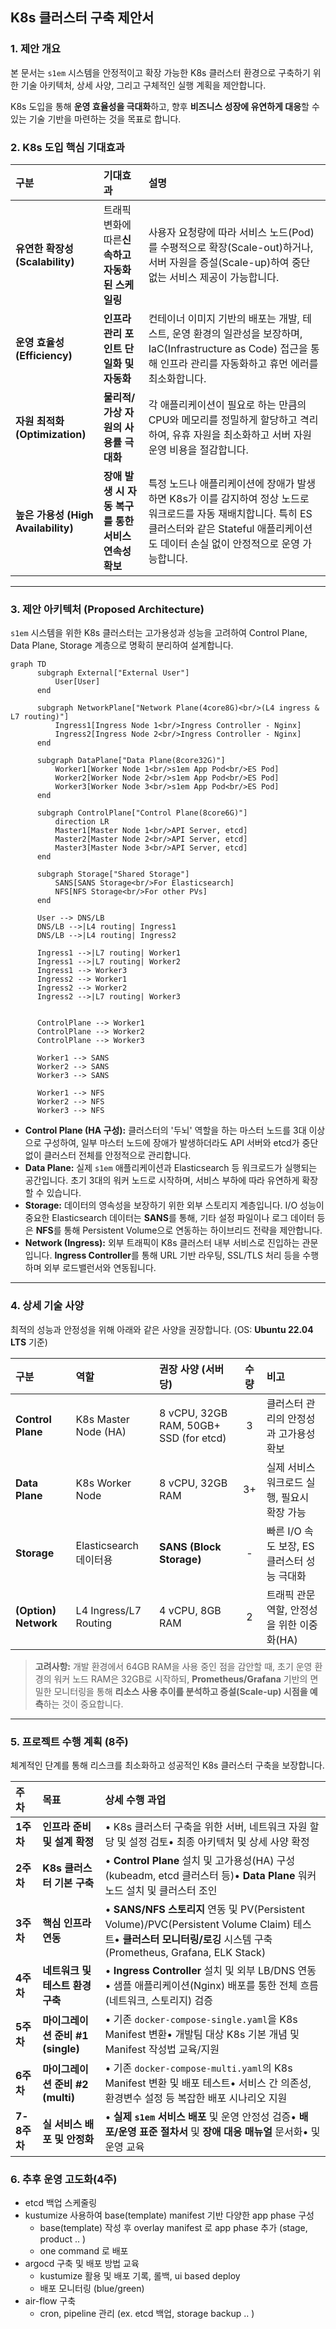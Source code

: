 ## K8s 클러스터 구축 제안서

### **1. 제안 개요**

본 문서는 `s1em` 시스템을 안정적이고 확장 가능한 K8s 클러스터 환경으로 구축하기 위한 기술 아키텍처, 상세 사양, 그리고 구체적인 실행 계획을 제안합니다.

K8s 도입을 통해 **운영 효율성을 극대화**하고, 향후 **비즈니스 성장에 유연하게 대응**할 수 있는 기술 기반을 마련하는 것을 목표로 합니다.

### **2. K8s 도입 핵심 기대효과**


| 구분                                | 기대효과                                             | 설명                                                                                                                                                                                                  |
| :---------------------------------- | :--------------------------------------------------- | :---------------------------------------------------------------------------------------------------------------------------------------------------------------------------------------------------- |
| **유연한 확장성 (Scalability)**     | 트래픽 변화에 따른**신속하고 자동화된 스케일링**     | 사용자 요청량에 따라 서비스 노드(Pod)를 수평적으로 확장(Scale-out)하거나, 서버 자원을 증설(Scale-up)하여 중단 없는 서비스 제공이 가능합니다.                                                          |
| **운영 효율성 (Efficiency)**        | **인프라 관리 포인트 단일화 및 자동화**              | 컨테이너 이미지 기반의 배포는 개발, 테스트, 운영 환경의 일관성을 보장하며, IaC(Infrastructure as Code) 접근을 통해 인프라 관리를 자동화하고 휴먼 에러를 최소화합니다.                                 |
| **자원 최적화 (Optimization)**      | **물리적/가상 자원의 사용률 극대화**                 | 각 애플리케이션이 필요로 하는 만큼의 CPU와 메모리를 정밀하게 할당하고 격리하여, 유휴 자원을 최소화하고 서버 자원 운영 비용을 절감합니다.                                                              |
| **높은 가용성 (High Availability)** | **장애 발생 시 자동 복구를 통한 서비스 연속성 확보** | 특정 노드나 애플리케이션에 장애가 발생하면 K8s가 이를 감지하여 정상 노드로 워크로드를 자동 재배치합니다. 특히 ES 클러스터와 같은 Stateful 애플리케이션도 데이터 손실 없이 안정적으로 운영 가능합니다. |

---

### **3. 제안 아키텍처 (Proposed Architecture)**

`s1em` 시스템을 위한 K8s 클러스터는 고가용성과 성능을 고려하여 Control Plane, Data Plane, Storage 계층으로 명확히 분리하여 설계합니다.

```mermaid
graph TD
      subgraph External["External User"]
          User[User]
      end

      subgraph NetworkPlane["Network Plane(4core8G)<br/>(L4 ingress & L7 routing)"]
          Ingress1[Ingress Node 1<br/>Ingress Controller - Nginx]
          Ingress2[Ingress Node 2<br/>Ingress Controller - Nginx]
      end

      subgraph DataPlane["Data Plane(8core32G)"]
          Worker1[Worker Node 1<br/>s1em App Pod<br/>ES Pod]
          Worker2[Worker Node 2<br/>s1em App Pod<br/>ES Pod]
          Worker3[Worker Node 3<br/>s1em App Pod<br/>ES Pod]
      end

      subgraph ControlPlane["Control Plane(8core6G)"]
          direction LR
          Master1[Master Node 1<br/>API Server, etcd]
          Master2[Master Node 2<br/>API Server, etcd]
          Master3[Master Node 3<br/>API Server, etcd]
      end

      subgraph Storage["Shared Storage"]
          SANS[SANS Storage<br/>For Elasticsearch]
          NFS[NFS Storage<br/>For other PVs]
      end

      User --> DNS/LB
      DNS/LB -->|L4 routing| Ingress1
      DNS/LB -->|L4 routing| Ingress2

      Ingress1 -->|L7 routing| Worker1
      Ingress1 -->|L7 routing| Worker2
      Ingress1 --> Worker3
      Ingress2 --> Worker1
      Ingress2 --> Worker2
      Ingress2 -->|L7 routing| Worker3


      ControlPlane --> Worker1
      ControlPlane --> Worker2
      ControlPlane --> Worker3

      Worker1 --> SANS
      Worker2 --> SANS
      Worker3 --> SANS

      Worker1 --> NFS
      Worker2 --> NFS
      Worker3 --> NFS
```

* **Control Plane (HA 구성):** 클러스터의 '두뇌' 역할을 하는 마스터 노드를 3대 이상으로 구성하여, 일부 마스터 노드에 장애가 발생하더라도 API 서버와 etcd가 중단 없이 클러스터 전체를 안정적으로 관리합니다.
* **Data Plane:** 실제 `s1em` 애플리케이션과 Elasticsearch 등 워크로드가 실행되는 공간입니다. 초기 3대의 워커 노드로 시작하며, 서비스 부하에 따라 유연하게 확장할 수 있습니다.
* **Storage:** 데이터의 영속성을 보장하기 위한 외부 스토리지 계층입니다. I/O 성능이 중요한 Elasticsearch 데이터는 **SANS**를 통해, 기타 설정 파일이나 로그 데이터 등은 **NFS**를 통해 Persistent Volume으로 연동하는 하이브리드 전략을 제안합니다.
* **Network (Ingress):** 외부 트래픽이 K8s 클러스터 내부 서비스로 진입하는 관문입니다. **Ingress Controller**를 통해 URL 기반 라우팅, SSL/TLS 처리 등을 수행하며 외부 로드밸런서와 연동됩니다.

---

### **4. 상세 기술 사양**

최적의 성능과 안정성을 위해 아래와 같은 사양을 권장합니다. (OS: **Ubuntu 22.04 LTS** 기준)

| 구분                 | 역할                   | 권장 사양 (서버당)                     | 수량 | 비고                                        |
| :------------------- | :--------------------- | :------------------------------------- | :--: | :------------------------------------------ |
| **Control Plane**    | K8s Master Node (HA)   | 8 vCPU, 32GB RAM, 50GB+ SSD (for etcd) |  3  | 클러스터 관리의 안정성과 고가용성 확보      |
| **Data Plane**       | K8s Worker Node        | 8 vCPU, 32GB RAM                       |  3+  | 실제 서비스 워크로드 실행, 필요시 확장 가능 |
| **Storage**          | Elasticsearch 데이터용 | **SANS (Block Storage)**               |  -  | 빠른 I/O 속도 보장, ES 클러스터 성능 극대화 |
| **(Option) Network** | L4 Ingress/L7 Routing | 4 vCPU, 8GB RAM                        |  2  | 트래픽 관문 역할, 안정성을 위한 이중화(HA)  |

> **고려사항:** 개발 환경에서 64GB RAM을 사용 중인 점을 감안할 때, 초기 운영 환경의 워커 노드 RAM은 32GB로 시작하되, **Prometheus/Grafana** 기반의 면밀한 모니터링을 통해 **리소스 사용 추이를 분석하고 증설(Scale-up) 시점을 예측**하는 것이 중요합니다.

---

### **5. 프로젝트 수행 계획 (8주)**

체계적인 단계를 통해 리스크를 최소화하고 성공적인 K8s 클러스터 구축을 보장합니다.

| 주차 | 목표 | 상세 수행 과업 |
|:------------|:----------------------------------|:--------------------------------------|
| **1주차** | **인프라 준비 및 설계 확정** | • K8s 클러스터 구축을 위한 서버, 네트워크 자원 할당 및 설정 검토• 최종 아키텍처 및 상세 사양 확정 |
| **2주차** | **K8s 클러스터 기본 구축** | • **Control Plane** 설치 및 고가용성(HA) 구성 (kubeadm, etcd 클러스터 등)• **Data Plane** 워커 노드 설치 및 클러스터 조인 |
| **3주차** | **핵심 인프라 연동** | • **SANS/NFS 스토리지** 연동 및 PV(Persistent Volume)/PVC(Persistent Volume Claim) 테스트• **클러스터 모니터링/로깅** 시스템 구축 (Prometheus, Grafana, ELK Stack) |
| **4주차** | **네트워크 및 테스트 환경 구축** | • **Ingress Controller** 설치 및 외부 LB/DNS 연동• 샘플 애플리케이션(Nginx) 배포를 통한 전체 흐름(네트워크, 스토리지) 검증 |
| **5주차** | **마이그레이션 준비 #1 (single)** | • 기존 `docker-compose-single.yaml`을 K8s Manifest 변환• 개발팀 대상 K8s 기본 개념 및 Manifest 작성법 교육/지원 |
| **6주차** | **마이그레이션 준비 #2 (multi)** | • 기존 `docker-compose-multi.yaml`의 K8s Manifest 변환 및 배포 테스트• 서비스 간 의존성, 환경변수 설정 등 복잡한 배포 시나리오 지원 |
| **7-8주차** | **실 서비스 배포 및 안정화** | • **실제 `s1em` 서비스 배포** 및 운영 안정성 검증• **배포/운영 표준 절차서** 및 **장애 대응 매뉴얼** 문서화• 및 운영 교육 |

### **6. 추후 운영 고도화(4주)**

- etcd 백업 스케줄링
- kustumize 사용하여 base(template) manifest 기반 다양한 app phase 구성
  - base(template) 작성 후 overlay manifest 로 app phase 추가 (stage, product .. )
  - one command 로 배포
- argocd 구축 및 배포 방법 교육
  - kustumize 활용 및 배포 기록, 롤백, ui based deploy
  - 배포 모니터링 (blue/green)
- air-flow 구축
  - cron, pipeline 관리 (ex. etcd 백업, storage backup .. )
